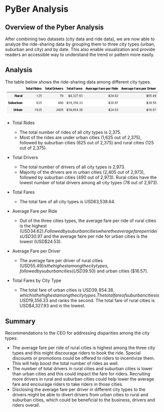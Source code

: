 # PyBer Analysis

## Overview of the Pyber Analysis
After combining two datasets (city data and ride data), we are now able to analyze the ride-sharing data by grouping them to three city types (urban, suburban and city) and by date. This also enable visualization and provide readers an accessible way to understand the trend or pattern more easily.

## Analysis
The table below shows the ride-sharing data among different city types.
![PyBer-summary](https://github.com/SzeWingChan/PyBer_Analysis/blob/main/analysis/PyBer_summary.png)

- Total Rides
    - The total number of rides of all city types is 2,375.
    - Most of the rides are under urban cities (1,625 out of 2,375), followed by suburban cities (625 out of 2,375) and rural cities (125 out of 2,375).

- Total Drivers
    - The total number of drivers of all city types is 2,973.
    - Majority of the drivers are in urban cities (2,405 out of 2,973), followed by suburban cities (490 out of 2,973).  Rural cities have the lowest number of total drivers among all city types (78 out of 2,973).

- Total Fares
    - The total fare of all city types is USD63,538.64.

- Average Fare per Ride
    - Out of the three cities types, the average fare per ride of rural cities is the highest (USD$34.62).  Followed by suburban cities where the average fare per ride is USD$30.97 and the average faire per ride for urban cities is the lowest (USD$24.53).

- Average Fare per Driver
    - The average fare per driver of rural cities (USD$55.49) is the highest among the city types, followed by suburban cities (USD$39.50) and urban cities ($16.57).
  
- Total Fares by City Type
    - The total fare of urban cities is USD$39,854.38, which is the highest among the city types.  The total fare of suburban cities is USD$19,356.33 and ranks the second. The total fare of rural cities is USD$4,327.93 and is the lowest.


## Summary
Recommendations to the CEO for addressing disparities among the city types:
-   The average fare per ride of rural cities is highest among the three city types and this might discourage riders to book the ride.  Special discounts or promotions could be offered to riders to incentivize them.  This will help boost the total number of rides as well.
-   The number of total drivers in rural cities and suburban cities is lower than urban cities and this could impact the fare for riders.  Recruiting more drivers in rural and suburban cities could help lower the average fare and encourage riders to take riders in those cities.
-   Disclosing the average fare per driver in different city types to the drivers might be able to divert drivers from urban cities to rural and suburban cities, which could be beneficial to the business, drivers and riders overall.

